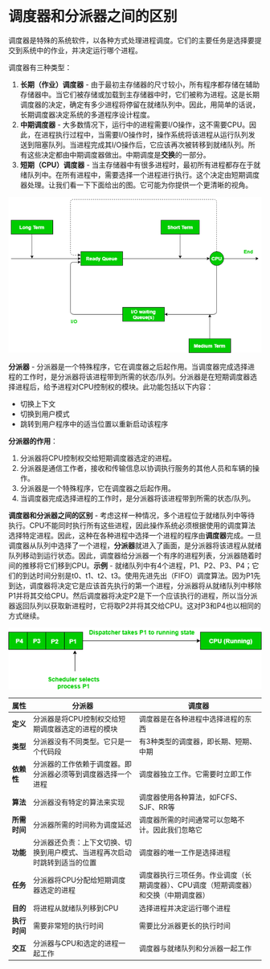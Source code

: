 # 调度器和分派器之间的区别

调度器是特殊的系统软件，以各种方式处理进程调度。它们的主要任务是选择要提交到系统中的作业，并决定运行哪个进程。

调度器有三种类型：

1. **长期（作业）调度器** - 由于最初主存储器的尺寸较小，所有程序都存储在辅助存储器中。当它们被存储或加载到主存储器中时，它们被称为进程。这是长期调度器的决定，确定有多少进程将停留在就绪队列中。因此，用简单的话说，长期调度器决定系统的多道程序设计程度。
2. **中期调度器** - 大多数情况下，运行中的进程需要I/O操作，这不需要CPU。因此，在进程执行过程中，当需要I/O操作时，操作系统将该进程从运行队列发送到阻塞队列。当进程完成其I/O操作后，它应该再次被转移到就绪队列。所有这些决定都由中期调度器做出。中期调度是**交换**的一部分。
3. **短期（CPU）调度器** - 当主存储器中有很多进程时，最初所有进程都存在于就绪队列中。在所有进程中，需要选择一个进程进行执行。这个决定由短期调度器处理。让我们看一下下面给出的图。它可能为你提供一个更清晰的视角。

![短期调度器](./image/22_.png)

**分派器** - 分派器是一个特殊程序，它在调度器之后起作用。当调度器完成选择进程的工作时，是分派器将该进程带到所需的状态/队列。分派器是在短期调度器选择进程后，给予进程对CPU控制权的模块。此功能包括以下内容：

- 切换上下文
- 切换到用户模式
- 跳转到用户程序中的适当位置以重新启动该程序

**分派器的作用**：

1. 分派器将CPU控制权交给短期调度器选定的进程。
2. 分派器是通信工作者，接收和传输信息以协调执行服务的其他人员和车辆的操作。
3. 分派器是一个特殊程序，它在调度器之后起作用。
4. 当调度器完成选择进程的工作时，是分派器将该进程带到所需的状态/队列。

**调度器和分派器之间的区别** - 考虑这样一种情况，多个进程位于就绪队列中等待执行。CPU不能同时执行所有这些进程，因此操作系统必须根据使用的调度算法选择特定进程。因此，这种在各种进程中选择一个进程的程序由**调度器**完成。一旦调度器从队列中选择了一个进程，**分派器**就进入了画面，是分派器将该进程从就绪队列移动到运行状态。因此，调度器给分派器一个有序的进程列表，分派器随着时间的推移将它们移到CPU。**示例** - 就绪队列中有4个进程，P1、P2、P3、P4；它们的到达时间分别是t0、t1、t2、t3。使用先进先出（FIFO）调度算法。因为P1先到达，调度器将决定它是应该首先执行的第一个进程，分派器将从就绪队列中移除P1并将其交给CPU。然后调度器将决定P2是下一个应该执行的进程，所以当分派器返回队列以获取新进程时，它将取P2并将其交给CPU。这对P3和P4也以相同的方式继续。

![调度器和分派器](./image/333.png)

| 属性 | 分派器 | 调度器 |
| --- | --- | --- |
| **定义** | 分派器是将CPU控制权交给短期调度器选定的进程的模块 | 调度器是在各种进程中选择进程的东西 |
| **类型** | 分派器没有不同类型。它只是一个代码段 | 有3种类型的调度器，即长期、短期、中期 |
| **依赖性** | 分派器的工作依赖于调度器。即分派器必须等到调度器选择一个进程 | 调度器独立工作。它需要时立即工作 |
| **算法** | 分派器没有特定的算法来实现 | 调度器使用各种算法，如FCFS、SJF、RR等 |
| **所需时间** | 分派器所需的时间称为调度延迟 | 调度器所需的时间通常可以忽略不计。因此我们忽略它 |
| **功能** | 分派器还负责：上下文切换、切换到用户模式、当进程再次启动时跳转到适当的位置 | 调度器的唯一工作是选择进程 |
| **任务** | 分派器将CPU分配给短期调度器选定的进程 | 调度器执行三项任务。作业调度（长期调度器）、CPU调度（短期调度器）和交换（中期调度器） |
| **目的** | 将进程从就绪队列移到CPU | 选择进程并决定运行哪个进程 |
| **执行时间** | 需要非常短的执行时间 | 需要比分派器更长的执行时间 |
| **交互** | 分派器与CPU和选定的进程一起工作 | 调度器与就绪队列和分派器一起工作 |


